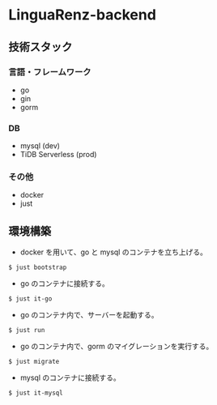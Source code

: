 # LinguaRenz-backend

## 技術スタック

### 言語・フレームワーク
- go
- gin
- gorm

### DB
- mysql (dev)
- TiDB Serverless (prod)

### その他
- docker
- just

## 環境構築

- docker を用いて、go と mysql のコンテナを立ち上げる。
```
$ just bootstrap
```

- go のコンテナに接続する。
```
$ just it-go
```

- go のコンテナ内で、サーバーを起動する。
```
$ just run
```

- go のコンテナ内で、gorm のマイグレーションを実行する。
```
$ just migrate
```

- mysql のコンテナに接続する。
```
$ just it-mysql
```
